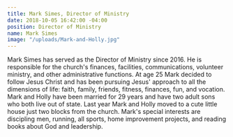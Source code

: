 ```yaml
---
title: Mark Simes, Director of Ministry
date: 2018-10-05 16:42:00 -04:00
position: Director of Ministry
name: Mark Simes
image: "/uploads/Mark-and-Holly.jpg"
---
```


Mark Simes has served as the Director of Ministry since 2016.  He is responsible for the church's finances, facilities, communications, volunteer ministry, and other administrative functions.  At age 25 Mark decided to follow Jesus Christ and has been pursuing Jesus' approach to all the dimensions of life:  faith, family, friends, fitness, finances, fun, and vocation. Mark and Holly have been married for 29 years and have two adult sons who both live out of state.  Last year Mark and Holly moved to a cute little house just two blocks from the church.  Mark's special interests are discipling men, running, all sports, home improvement projects, and reading books about God and leadership.
